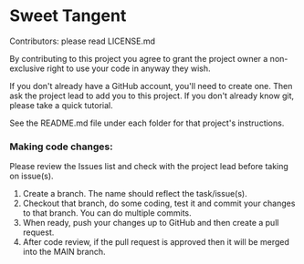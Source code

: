 # Sweet Tangent

Contributors: please read LICENSE.md

By contributing to this project you agree to grant the project owner a non-exclusive right to use your code in anyway they wish.

If you don't already have a GitHub account, you'll need to create one. Then ask the project lead to add you to this project. If you don't already know git, please take a quick tutorial.

See the README.md file under each folder for that project's instructions.

### Making code changes:

Please review the Issues list and check with the project lead before taking on issue(s).

1. Create a branch. The name should reflect the task/issue(s).
2. Checkout that branch, do some coding, test it and commit your changes to that branch. You can do multiple commits.
3. When ready, push your changes up to GitHub and then create a pull request.
4. After code review, if the pull request is approved then it will be merged into the MAIN branch.
